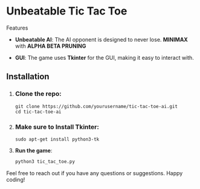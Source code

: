 # Unbeatable Tic Tac Toe

Features

- **Unbeatable AI**: The AI opponent is designed to never lose. **MINIMAX** with **ALPHA BETA PRUNING**

- **GUI**: The game uses **Tkinter** for the GUI, making it easy to interact with.

## Installation

1. ### Clone the repo:
   ```{shell}
   git clone https://github.com/yourusername/tic-tac-toe-ai.git
   cd tic-tac-toe-ai
   ```
2. ### Make sure to Install Tkinter:
   ```{shell}
   sudo apt-get install python3-tk
   ```

3. **Run the game**:
    ```sh
    python3 tic_tac_toe.py
    ```

Feel free to reach out if you have any questions or suggestions. Happy coding!
